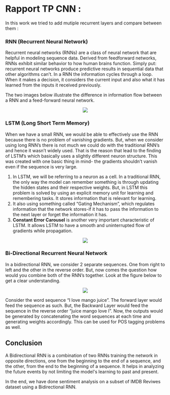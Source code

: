 # **Rapport TP CNN** :
In this work we tried to add mutiple recurrent layers and compare between them :
### **RNN (Recurrent Neural Network)**
Recurrent neural networks (RNNs) are a class of neural network that are helpful in modeling sequence data. Derived from feedforward networks, RNNs exhibit similar behavior to how human brains function. Simply put: recurrent neural networks produce predictive results in sequential data that other algorithms can’t.
In a RNN the information cycles through a loop. When it makes a decision, it considers the current input and also what it has learned from the inputs it received previously.

The two images below illustrate the difference in information flow between a RNN and a feed-forward neural network.

<div style = "display: flex">
<div style = "margin : auto">
<img src ='https://builtin.com/sites/www.builtin.com/files/styles/ckeditor_optimize/public/inline-images/national/rnn-vs-fnn.png'>
</div>
</div>

### **LSTM (Long Short Term Memory)**
When we have a small RNN, we would be able to effectively use the RNN because there is no problem of vanishing gradients. But, when we consider using long RNN’s there is not much we could do with the traditional RNN’s and hence it wasn’t widely used. That is the reason that lead to the finding of LSTM’s which basically uses a slightly different neuron structure. This was created with one basic thing in mind- the gradients shouldn’t vanish even if the sequence is very large.

1. In LSTM, we will be referring to a neuron as a cell. In a traditional RNN, the only way the model can remember something is through updating the hidden states and their respective weights. But, in LSTM this problem is solved by using an explicit memory unit for learning and remembering tasks. It stores information that is relevant for learning.
2. It also using something called “Gating Mechanism”, which regulates information that the network stores-if it has to pass the information to the next layer or forget the information it has.
3. **Constant Error Carousel** is another very important characteristic of LSTM. It allows LSTM to have a smooth and uninterrupted flow of gradients while propagation.


<div style = "display: flex">
<div style = "margin : auto">
<img src ='https://miro.medium.com/max/828/1*aqUTrEWCmkxD90cv0qQwuw.webp'>
</div>
</div>

### **Bi-Directional Recurrent Neural Network**
In a bidirectional RNN, we consider 2 separate sequences. One from right to left and the other in the reverse order. But, now comes the question how would you combine both of the RNN’s together. Look at the figure below to get a clear understanding.

<div style = "display: flex">
<div style = "margin : auto">
<img src ='https://miro.medium.com/max/764/1*6QnPUSv_t9BY9Fv8_aLb-Q.png'>
</div>
</div>


Consider the word sequence “I love mango juice”. The forward layer would feed the sequence as such. But, the Backward Layer would feed the sequence in the reverse order “juice mango love I”. Now, the outputs would be generated by concatenating the word sequences at each time and generating weights accordingly. This can be used for POS tagging problems as well.

## **Conclusion**
A Bidirectional RNN is a combination of two RNNs training the network in opposite directions, one from the beginning to the end of a sequence, and the other, from the end to the beginning of a sequence. It helps in analyzing the future events by not limiting the model's learning to past and present.

In the end, we have done sentiment analysis on a subset of IMDB Reviwes dataset using a Bidirectional RNN.